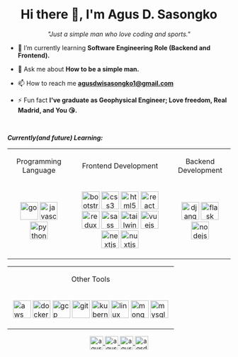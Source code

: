 <h1 align="center">Hi there 👋, I'm Agus D. Sasongko</h1>
<p align="center" style="font-style: italic;">"Just a simple man who love coding and sports."</p>

- 🌱 I’m currently learning **Software Engineering Role (Backend and Frontend).**

- 💬 Ask me about **How to be a simple man.**

- 📫 How to reach me **agusdwisasongko1@gmail.com**

- ⚡ Fun fact **I've graduate as Geophysical Engineer; Love freedom, Real Madrid, and You :kissing_heart:.**

<br/>

_***Currently(and future) Learning:***_
<table>
  <tr>
    <td class="border_l border_r border_t border_b selected">
      <div class="wrap">
        <div style="margin: 10px 5px, font-weight: bold;">
          <p align="center">Programming Language</p>
        </div>
      </div>
    </td>
    <td class="border_l border_r border_t border_b selected">
      <div class="wrap">
        <div style="margin: 10px 5px, font-weight: bold;">
          <p align="center">Frontend Development</p>
        </div>
      </div>
    </td>
    <td class="border_l border_r border_t border_b selected">
      <div class="wrap">
        <div style="margin: 10px 5px, font-weight: bold;">
          <p align="center">Backend Development</p>
        </div>
      </div>
    </td>
  </tr>
  <tr>
  <td class="border_l border_r border_t border_b selected">
    <div class="wrap">
      <div style="margin: 10px 5px;">
        <p align="center">
          <img src="https://devicons.github.io/devicon/devicon.git/icons/go/go-original.svg" alt="go" width="40" height="40"/> 
          <img src="https://devicons.github.io/devicon/devicon.git/icons/javascript/javascript-original.svg" alt="javascript" width="40" height="40"/>
          <img src="https://devicons.github.io/devicon/devicon.git/icons/python/python-original.svg" alt="python" width="40" height="40"/>
        </p>
      </div>
    </div>
  </td>
  <td class="border_l border_r border_t border_b selected">
    <div class="wrap">
      <div style="margin: 10px 5px;">
        <p align="center">
          <img src="https://devicons.github.io/devicon/devicon.git/icons/bootstrap/bootstrap-plain.svg" alt="bootstrap" width="40" height="40"/> 
          <img src="https://devicons.github.io/devicon/devicon.git/icons/css3/css3-original-wordmark.svg" alt="css3" width="40" height="40"/> 
          <img src="https://devicons.github.io/devicon/devicon.git/icons/html5/html5-original-wordmark.svg" alt="html5" width="40" height="40"/> 
          <img src="https://devicons.github.io/devicon/devicon.git/icons/react/react-original-wordmark.svg" alt="react" width="40" height="40"/> 
          <img src="https://devicons.github.io/devicon/devicon.git/icons/redux/redux-original.svg" alt="redux" width="40" height="40"/> 
          <img src="https://devicons.github.io/devicon/devicon.git/icons/sass/sass-original.svg" alt="sass" width="40" height="40"/> 
          <img src="https://www.vectorlogo.zone/logos/tailwindcss/tailwindcss-icon.svg" alt="tailwind" width="40" height="40"/> 
          <img src="https://devicons.github.io/devicon/devicon.git/icons/vuejs/vuejs-original-wordmark.svg" alt="vuejs" width="40" height="40"/>
          <img src="https://cdn.worldvectorlogo.com/logos/nextjs-3.svg" alt="nextjs" width="40" height="40"/>
          <img src="https://www.vectorlogo.zone/logos/nuxtjs/nuxtjs-icon.svg" alt="nuxtjs" width="40" height="40"/>
        </p>
      </div>
    </div>
  </td>
   <td class="border_l border_r border_t border_b selected">
    <div class="wrap">
      <div style="margin: 10px 5px;">
        <p align="center">
          <img src="https://devicons.github.io/devicon/devicon.git/icons/django/django-original.svg" alt="django" width="40" height="40"/> 
          <img src="https://www.vectorlogo.zone/logos/pocoo_flask/pocoo_flask-icon.svg" alt="flask" width="40" height="40"/> 
          <img src="https://devicons.github.io/devicon/devicon.git/icons/nodejs/nodejs-original-wordmark.svg" alt="nodejs" width="40" height="40"/>
        </p>
      </div>
    </div>
  </td>
  </tr>
</table>

<table>
  <tr>
    <td class="border_l border_r border_t border_b selected">
      <div class="wrap">
        <div style="margin: 10px 5px;">
          <p align="center">Other Tools</p>
        </div>
      </div>
    </td>
  </tr>
  <tr>
  <td class="border_l border_r border_t border_b selected">
    <div class="wrap">
      <div style="margin: 10px 5px;">
        <p align="left">
          <img src="https://devicons.github.io/devicon/devicon.git/icons/amazonwebservices/amazonwebservices-original-wordmark.svg" alt="aws" width="40" height="40"/> 
          <img src="https://devicons.github.io/devicon/devicon.git/icons/docker/docker-original-wordmark.svg" alt="docker" width="40" height="40"/> 
          <img src="https://www.vectorlogo.zone/logos/google_cloud/google_cloud-icon.svg" alt="gcp" width="40" height="40"/> 
          <img src="https://www.vectorlogo.zone/logos/git-scm/git-scm-icon.svg" alt="git" width="40" height="40"/> 
          <img src="https://www.vectorlogo.zone/logos/kubernetes/kubernetes-icon.svg" alt="kubernetes" width="40" height="40"/> 
          <img src="https://devicons.github.io/devicon/devicon.git/icons/linux/linux-original.svg" alt="linux" width="40" height="40"/> 
          <img src="https://devicons.github.io/devicon/devicon.git/icons/mongodb/mongodb-original-wordmark.svg" alt="mongodb" width="40" height="40"/> 
          <img src="https://devicons.github.io/devicon/devicon.git/icons/mysql/mysql-original-wordmark.svg" alt="mysql" width="40" height="40"/> 
        </p>
      </div>
    </div>
    </td>
  </tr>
</table>

<p align="center">
  <a href="https://twitter.com/agusdwis17" target="blank">
    <img align="center" src="https://cdn.jsdelivr.net/npm/simple-icons@3.0.1/icons/twitter.svg" alt="agusdwis17" height="30" width="30" />
  </a>
  <a href="https://linkedin.com/in/agusdwis17" target="blank">
    <img align="center" src="https://cdn.jsdelivr.net/npm/simple-icons@3.0.1/icons/linkedin.svg" alt="agusdwis17" height="30" width="30" />
  </a>
  <a href="https://fb.com/agusdwis" target="blank">
    <img align="center" src="https://cdn.jsdelivr.net/npm/simple-icons@3.0.1/icons/facebook.svg" alt="agusdwis" height="30" width="30" />
  </a>
  <a href="https://instagram.com/agsdws" target="blank">
    <img align="center" src="https://cdn.jsdelivr.net/npm/simple-icons@3.0.1/icons/instagram.svg" alt="agsdws" height="30" width="30" />
  </a>
</p>
